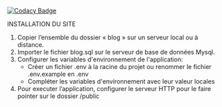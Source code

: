 [![Codacy Badge](https://api.codacy.com/project/badge/Grade/92b35983276e4d19a2b2870223201985)](https://www.codacy.com/manual/alexdev06/blog?utm_source=github.com&utm_medium=referral&utm_content=alexdev06/blog&utm_campaign=Badge_Grade)

INSTALLATION DU SITE

1. Copier l’ensemble du dossier « blog » sur un serveur local ou à distance.
2. Importer le fichier blog.sql sur le serveur de base de données Mysql.
3. Configurer les variables d'environnement de l'application:
   - Créer un fichier .env à la racine du projet ou renommer le fichier .env.example en .env
   - Compléter les variables d'environnement avec leur valeur locales
4. Pour executer l’application, configurer le serveur HTTP pour le faire pointer sur le dossier /public
